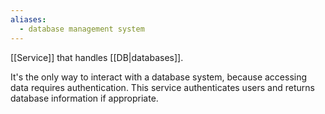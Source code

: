 ```yaml
---
aliases:
  - database management system
---
```

[[Service]] that handles [[DB|databases]].

It's the only way to interact with a database system, because accessing data requires authentication.
This service authenticates users and returns database information if appropriate.